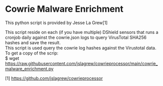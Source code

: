 # Cowrie Malware Enrichment
This python script is provided by Jesse La Grew[1]<br>

This script reside on each (if you have multiple) DShield sensors that runs a cronjob daily against the cowrie.json logs to query VirusTotal SHA256 hashes and save the result.<br>
This script is used query the cowrie log hashes against the Virustotal data. To get a copy of the scrip:<br>
$ wget https://raw.githubusercontent.com/jslagrew/cowrieprocessor/main/cowrie_malware_enrichment.py

[1] https://github.com/jslagrew/cowrieprocessor
